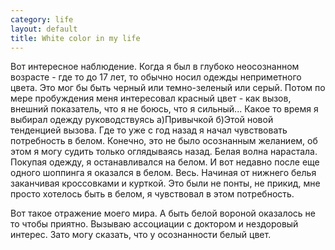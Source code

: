 ```yaml
--- 
category: life
layout: default
title: White color in my life
---
```

Вот интересное наблюдение. Когда я был в глубоко неосознанном возрасте - где то до 17 лет, то обычно носил одежды неприметного цвета. Это мог бы быть черный или темно-зеленый или серый. Потом по мере пробуждения меня интересовал красный цвет - как вызов, внешний показатель, что я не боюсь, что я сильный... Какое то время я выбирал одежду руководствуясь а)Привычкой б)Этой новой тенденцией вызова. Где то уже с год назад я начал чувствовать потребность в белом. Конечно, это не было осознанным желанием, об этом я могу судить только оглядываясь назад. Белая волна нарастала. Покупая одежду, я останавливался на белом. И вот недавно после еще одного шоппинга я оказался в белом. Весь. Начиная от нижнего белья заканчивая кроссовками и курткой. Это были не понты, не прикид, мне просто хотелось быть в белом, я чувствовал в этом потребность.

Вот такое отражение моего мира. А быть белой вороной оказалось не то чтобы приятно. Вызываю ассоциации с доктором и нездоровый интерес. Зато могу сказать, что у осознанности белый цвет.
